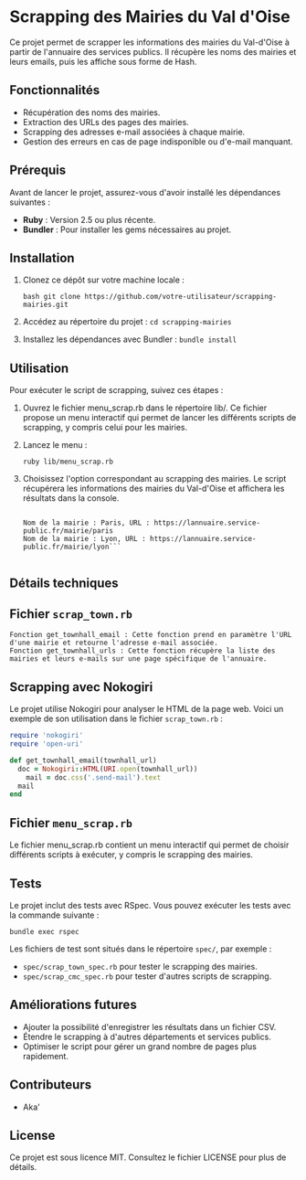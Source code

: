 # Scrapping des Mairies du Val d'Oise

Ce projet permet de scrapper les informations des mairies du Val-d'Oise à partir de l'annuaire des services publics. Il récupère les noms des mairies et leurs emails, puis les affiche sous forme de Hash.

## Fonctionnalités

- Récupération des noms des mairies.
- Extraction des URLs des pages des mairies.
- Scrapping des adresses e-mail associées à chaque mairie.
- Gestion des erreurs en cas de page indisponible ou d'e-mail manquant.

## Prérequis

Avant de lancer le projet, assurez-vous d'avoir installé les dépendances suivantes :

- **Ruby** : Version 2.5 ou plus récente.
- **Bundler** : Pour installer les gems nécessaires au projet.

## Installation

1. Clonez ce dépôt sur votre machine locale :

   ```bash git clone https://github.com/votre-utilisateur/scrapping-mairies.git```

2. Accédez au répertoire du projet :
    `cd scrapping-mairies`

3. Installez les dépendances avec Bundler :
    `bundle install`

## Utilisation

Pour exécuter le script de scrapping, suivez ces étapes :

1. Ouvrez le fichier menu_scrap.rb dans le répertoire lib/. Ce fichier propose un menu interactif qui permet de lancer les différents scripts de scrapping, y compris celui pour les mairies.

2. Lancez le menu :

    `ruby lib/menu_scrap.rb`

3. Choisissez l'option correspondant au scrapping des mairies. Le script récupérera les informations des mairies du Val-d'Oise et affichera les résultats dans la console.

    ```Exemple de sortie :

    Nom de la mairie : Paris, URL : https://lannuaire.service-public.fr/mairie/paris
    Nom de la mairie : Lyon, URL : https://lannuaire.service-public.fr/mairie/lyon```


## Détails techniques

## Fichier `scrap_town.rb`

```
Fonction get_townhall_email : Cette fonction prend en paramètre l'URL d'une mairie et retourne l'adresse e-mail associée.
Fonction get_townhall_urls : Cette fonction récupère la liste des mairies et leurs e-mails sur une page spécifique de l'annuaire.
```

## Scrapping avec Nokogiri

Le projet utilise Nokogiri pour analyser le HTML de la page web. Voici un exemple de son utilisation dans le fichier `scrap_town.rb` :

```ruby
require 'nokogiri'
require 'open-uri'

def get_townhall_email(townhall_url)
  doc = Nokogiri::HTML(URI.open(townhall_url))
    mail = doc.css('.send-mail').text
  mail
end
```
## Fichier `menu_scrap.rb`
Le fichier menu_scrap.rb contient un menu interactif qui permet de choisir différents scripts à exécuter, y compris le scrapping des mairies.

## Tests

Le projet inclut des tests avec RSpec. Vous pouvez exécuter les tests avec la commande suivante :

`bundle exec rspec`

Les fichiers de test sont situés dans le répertoire `spec/`, par exemple :

- `spec/scrap_town_spec.rb` pour tester le scrapping des mairies.
- `spec/scrap_cmc_spec.rb` pour tester d'autres scripts de scrapping.

## Améliorations futures

* Ajouter la possibilité d'enregistrer les résultats dans un fichier CSV.
* Étendre le scrapping à d'autres départements et services publics.
* Optimiser le script pour gérer un grand nombre de pages plus rapidement.

## Contributeurs

* Aka'

## License
Ce projet est sous licence MIT. Consultez le fichier LICENSE pour plus de détails.